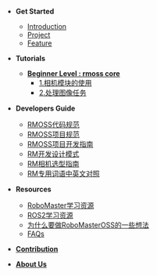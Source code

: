 <!-- docs/_sidebar.md -->

- **Get Started**
  - [Introduction](Get_Started/introduction.md)
  - [Project](Get_Started/project.md)
  - [Feature](Get_Started/feature.md)
  
- **Tutorials**
  - [**Beginner Level : rmoss core**](Tutorials/beginner_level.md)
    * [1.相机模块的使用](Tutorials/beginner_cam.md)
    * [2.处理图像任务](Tutorials/beginner_image_task.md)

- **Developers Guide**
  - [RMOSS代码规范](Developers_Guide/rmoss_code_style.md)
  - [RMOSS项目规范](Developers_Guide/rmoss_project_spec.md)
  - [RMOSS项目开发指南](Developers_Guide/rmoss_dev_guide.md)
  - [RM开发设计模式](Developers_Guide/rm_design_patten.md)
  - [RM相机选型指南](Developers_Guide/camera_selection.md)
  - [RM专用词语中英文对照](Developers_Guide/rm_terms.md)
- **Resources**
  - [RoboMaster学习资源](Resource/awesome.md)
  - [ROS2学习资源](Resource/ros2.md)
  - [为什么要做RoboMasterOSS的一些想法](Resource/rmoss_idea.md)
  - [FAQs](Resource/faq.md)
  
- [**Contribution**](contribution.md)
- [**About Us**](about_us.md)



